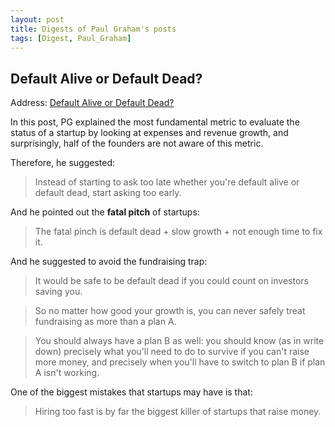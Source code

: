 ```yaml
---
layout: post
title: Digests of Paul Graham's posts
tags: [Digest, Paul_Graham]
---
```



## Default Alive or Default Dead?

Address: [Default Alive or Default Dead?](http://paulgraham.com/aord.html)

In this post, PG explained the most fundamental metric to evaluate the status of a startup by looking at expenses and revenue growth, and surprisingly, half of the founders are not aware of this metric.

Therefore, he suggested:

> Instead of starting to ask too late whether you're default alive or default dead, start asking too early.

And he pointed out the **fatal pitch** of startups:

> The fatal pinch is default dead + slow growth + not enough time to fix it.

And he suggested to avoid the fundraising trap:

> It would be safe to be default dead if you could count on investors saving you.

> So no matter how good your growth is, you can never safely treat fundraising as more than a plan A.

> You should always have a plan B as well: you should know (as in write down) precisely what you'll need to do to survive if you can't raise more money, and precisely when you'll have to switch to plan B if plan A isn't working.

One of the biggest mistakes that startups may have is that:

> Hiring too fast is by far the biggest killer of startups that raise money.

